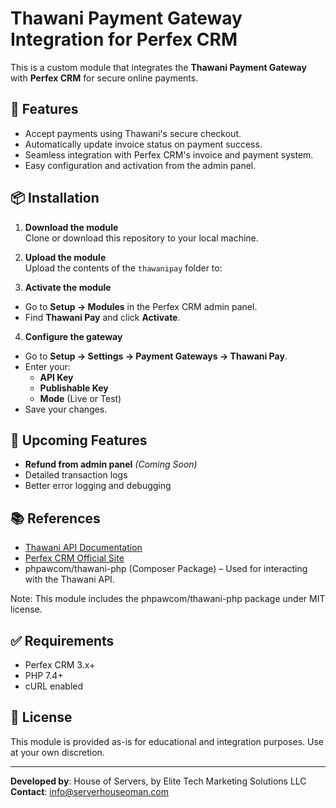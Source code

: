 # Thawani Payment Gateway Integration for Perfex CRM

This is a custom module that integrates the **Thawani Payment Gateway** with **Perfex CRM** for secure online payments.

## 🚀 Features

- Accept payments using Thawani's secure checkout.
- Automatically update invoice status on payment success.
- Seamless integration with Perfex CRM's invoice and payment system.
- Easy configuration and activation from the admin panel.

## 📦 Installation

1. **Download the module**  
   Clone or download this repository to your local machine.

2. **Upload the module**  
   Upload the contents of the `thawanipay` folder to:

3. **Activate the module**
- Go to **Setup → Modules** in the Perfex CRM admin panel.
- Find **Thawani Pay** and click **Activate**.

4. **Configure the gateway**
- Go to **Setup → Settings → Payment Gateways → Thawani Pay**.
- Enter your:
  - **API Key**
  - **Publishable Key**
  - **Mode** (Live or Test)
- Save your changes.


## 🚧 Upcoming Features

- **Refund from admin panel** *(Coming Soon)*
- Detailed transaction logs
- Better error logging and debugging

## 📚 References

- [Thawani API Documentation](https://docs.thawani.om/)
- [Perfex CRM Official Site](https://www.perfexcrm.com/)
- phpawcom/thawani-php (Composer Package) – Used for interacting with the Thawani API.

Note: This module includes the phpawcom/thawani-php package under MIT license.

## ✅ Requirements

- Perfex CRM 3.x+
- PHP 7.4+
- cURL enabled

## 🧩 License

This module is provided as-is for educational and integration purposes. Use at your own discretion.

---

**Developed by**: House of Servers, by Elite Tech Marketing Solutions LLC
**Contact**: info@serverhouseoman.com
